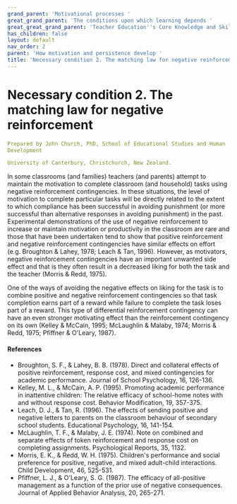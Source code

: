 ```yaml
---
grand_parent: 'Motivational processes '
great_grand_parent: 'The conditions upon which learning depends '
great_great_grand_parent: 'Teacher Education''s Core Knowledge and Skills.'
has_children: false
layout: default
nav_order: 2
parent: 'How motivation and persistence develop '
title: 'Necessary condition 2. The matching law for negative reinforcement '
---
```

# Necessary condition 2. The matching law for negative reinforcement


```yaml
Prepared by John Church, PhD, School of Educational Studies and Human
Development

University of Canterbury, Christchurch, New Zealand.
```


In some classrooms (and families) teachers (and parents) attempt to
maintain the motivation to complete classroom (and household) tasks
using negative reinforcement contingencies. In these situations, the
level of motivation to complete particular tasks will be directly
related to the extent to which compliance has been successful in
avoiding punishment (or more successful than alternative responses in
avoiding punishment) in the past. Experimental demonstrations of the use
of negative reinforcement to increase or maintain motivation or
productivity in the classroom are rare and those that have been
undertaken tend to show that positive reinforcement and negative
reinforcement contingencies have similar effects on effort (e.g.
Broughton & Lahey, 1978; Leach & Tan, 1996). However, as motivators,
negative reinforcement contingencies have an important unwanted side
effect and that is they often result in a decreased liking for both the
task and the teacher (Morris & Redd, 1975).

One of the ways of avoiding the negative effects on liking for the task
is to combine positive and negative reinforcement contingencies so that
task completion earns part of a reward while failure to complete the
task loses part of a reward. This type of differential reinforcement
contingency can have an even stronger motivating effect than the
reinforcement contingency on its own (Kelley & McCain, 1995; McLaughlin
& Malaby, 1974; Morris & Redd, 1975; Pfiffner & O'Leary, 1987).


#### References

-   Broughton, S. F., & Lahey, B. B. (1978). Direct and collateral
    effects of positive reinforcement, response cost, and mixed
    contingencies for academic performance. Journal of School
    Psychology, 16, 126-136.
-   Kelley, M. L., & McCain, A. P. (1995). Promoting academic
    performance in inattentive children: The relative efficacy of
    school-home notes with and without response cost. Behavior
    Modification, 19, 357-375.
-   Leach, D. J., & Tan, R. (1996). The effects of sending positive and
    negative letters to parents on the classroom behaviour of secondary
    school students. Educational Psychology, 16, 141-154.
-   McLaughlin, T. F., & Malaby, J. E. (1974). Note on combined and
    separate effects of token reinforcement and response cost on
    completing assignments. Psychological Reports, 35, 1132.
-   Morris, E. K., & Redd, W. H. (1975). Children's performance and
    social preference for positive, negative, and mixed adult-child
    interactions. Child Development, 46, 525-531.
-   Pfiffner, L. J., & O\'Leary, S. G. (1987). The efficacy of
    all-positive management as a function of the prior use of negative
    consequences. Journal of Applied Behavior Analysis, 20, 265-271.

